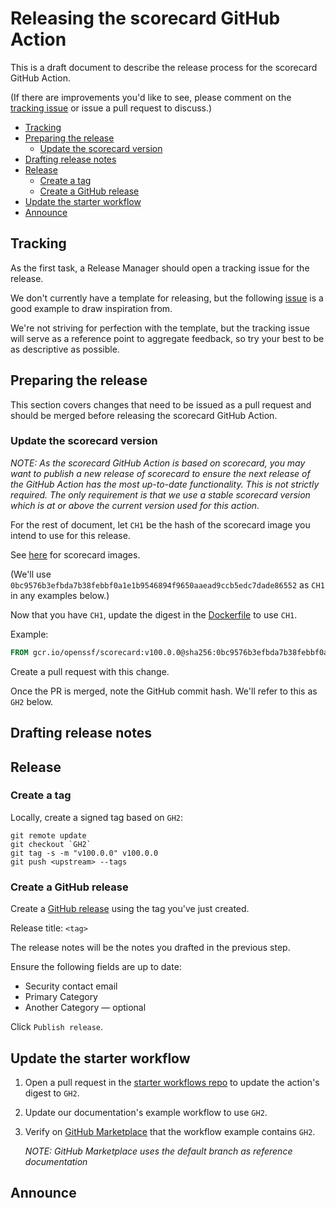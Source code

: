 # Releasing the scorecard GitHub Action

This is a draft document to describe the release process for the scorecard
GitHub Action.

(If there are improvements you'd like to see, please comment on the
[tracking issue](https://github.com/ossf/scorecard-action/issues/33) or issue a
pull request to discuss.)

- [Tracking](#tracking)
- [Preparing the release](#preparing-the-release)
  - [Update the scorecard version](#update-the-scorecard-version)
- [Drafting release notes](#drafting-release-notes)
- [Release](#release)
  - [Create a tag](#create-a-tag)
  - [Create a GitHub release](#create-a-github-release)
- [Update the starter workflow](#update-the-starter-workflow)
- [Announce](#announce)

## Tracking

As the first task, a Release Manager should open a tracking issue for the
release.

We don't currently have a template for releasing, but the following
[issue](https://github.com/ossf/scorecard-action/issues/97) is a good example
to draw inspiration from.

We're not striving for perfection with the template, but the tracking issue
will serve as a reference point to aggregate feedback, so try your best to be
as descriptive as possible.

## Preparing the release

This section covers changes that need to be issued as a pull request and should
be merged before releasing the scorecard GitHub Action.

### Update the scorecard version

_NOTE: As the scorecard GitHub Action is based on scorecard, you may want to publish a new release of scorecard to ensure the next release of the GitHub Action has the most up-to-date functionality. This is not strictly required. The only requirement is that we use a stable scorecard version which is at or above the current version used for this action._

For the rest of document, let `CH1` be the hash of the scorecard image you
intend to use for this release.

See [here](https://github.com/orgs/ossf/packages?repo_name=scorecard) for
scorecard images.

(We'll use `0bc9576b3efbda7b38febbf0a1e1b9546894f9650aaead9ccb5edc7dade86552`
as `CH1` in any examples below.)

Now that you have `CH1`, update the digest in the [Dockerfile](Dockerfile) to use `CH1`.

Example:

```Dockerfile
FROM gcr.io/openssf/scorecard:v100.0.0@sha256:0bc9576b3efbda7b38febbf0a1e1b9546894f9650aaead9ccb5edc7dade86552 as base
```

Create a pull request with this change.

Once the PR is merged, note the GitHub commit hash.
We'll refer to this as `GH2` below.

## Drafting release notes

<!-- TODO(release): Provide details -->

## Release

### Create a tag

Locally, create a signed tag based on `GH2`:

```console
git remote update
git checkout `GH2`
git tag -s -m "v100.0.0" v100.0.0
git push <upstream> --tags
```

### Create a GitHub release

Create a
[GitHub release](https://github.com/ossf/scorecard-action/releases/new) using
the tag you've just created.

Release title: `<tag>`

The release notes will be the notes you drafted in the previous step.

Ensure the following fields are up to date:

- Security contact email
- Primary Category
- Another Category — optional

Click `Publish release`.

## Update the starter workflow

1. Open a pull request in the
[starter workflows repo](https://github.com/actions/starter-workflows/tree/main/code-scanning/scorecards.yml)
to update the action's digest to `GH2`.

1. Update our documentation's example workflow to use `GH2`.

1. Verify on
   [GitHub Marketplace](https://github.com/marketplace/actions/ossf-scorecard-action)
   that the workflow example contains `GH2`.

   _NOTE: GitHub Marketplace uses the default branch as reference documentation_

## Announce

<!-- TODO(release): Provide details -->
